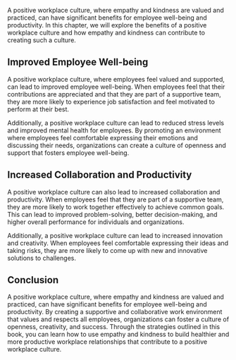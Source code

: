 
A positive workplace culture, where empathy and kindness are valued and practiced, can have significant benefits for employee well-being and productivity. In this chapter, we will explore the benefits of a positive workplace culture and how empathy and kindness can contribute to creating such a culture.

Improved Employee Well-being
----------------------------

A positive workplace culture, where employees feel valued and supported, can lead to improved employee well-being. When employees feel that their contributions are appreciated and that they are part of a supportive team, they are more likely to experience job satisfaction and feel motivated to perform at their best.

Additionally, a positive workplace culture can lead to reduced stress levels and improved mental health for employees. By promoting an environment where employees feel comfortable expressing their emotions and discussing their needs, organizations can create a culture of openness and support that fosters employee well-being.

Increased Collaboration and Productivity
----------------------------------------

A positive workplace culture can also lead to increased collaboration and productivity. When employees feel that they are part of a supportive team, they are more likely to work together effectively to achieve common goals. This can lead to improved problem-solving, better decision-making, and higher overall performance for individuals and organizations.

Additionally, a positive workplace culture can lead to increased innovation and creativity. When employees feel comfortable expressing their ideas and taking risks, they are more likely to come up with new and innovative solutions to challenges.

Conclusion
----------

A positive workplace culture, where empathy and kindness are valued and practiced, can have significant benefits for employee well-being and productivity. By creating a supportive and collaborative work environment that values and respects all employees, organizations can foster a culture of openness, creativity, and success. Through the strategies outlined in this book, you can learn how to use empathy and kindness to build healthier and more productive workplace relationships that contribute to a positive workplace culture.
